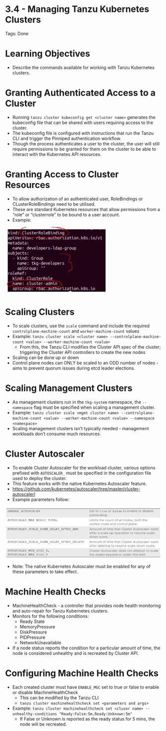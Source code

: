 # 3.4 - Managing Tanzu Kubernetes Clusters

Tags: Done

# Learning Objectives

- Describe the commands available for working with Tanzu Kubernetes clusters.

# Granting Authenticated Access to a Cluster

- Running `tanzu cluster kubeconfig get <cluster name>` generates the kubeconfig file that can be shared with users requiring access to the cluster.
- The kubeconfig file is configured with instructions that run the Tanzu CLI and trigger the Pinniped authentication workflow.
- Though the process authenticates a user to the cluster, the user will still require permissions to be granted for them on the cluster to be able to interact with the Kubernetes API resources.

# Granting Access to Cluster Resources

- To allow authorization of an authenticated user, RoleBindings or CLusterRoleBindings need to be utilised.
- These are standard Kubernetes resources that allow permissions from a “role” or “clusterrole” to be bound to a user account.
- Example:

![Untitled](3%204%20-%20Managing%20Tanzu%20Kubernetes%20Clusters%20c776382bb74e4942bd263b1c6ffd07e5/Untitled.png)

# Scaling Clusters

- To scale clusters, use the `scale` command and include the required `controlplane-machine-count` and `worker-machine-count` values
- Example:
`tanzu cluster scale <cluster name> --controlplane-machine-count <value> --worker-machine-count <value>`
    - From this, the Tanzu CLI modifies the Cluster API spec of the cluster; triggering the Cluster API controllers to create the new nodes
- Scaling can be done up or down
- Control plane nodes can ONLY be scaled to an ODD number of nodes - aims to prevent quorum issues during etcd leader elections.

# Scaling Management Clusters

- As management clusters run in the `tkg-system` namespace, the `--namespace` flag must be specified when scaling a management cluster.
- Example:
`tanzu cluster scale <mgmt cluster name> --controlplane-machine-count <value> --worker-machine-count <value> --namespace <namespace>`
- Scaling management clusters isn’t typically needed - management workloads don’t consume much resources.

# Cluster Autoscaler

- To enable Cluster Autoscaler for the workload cluster, various options prefixed with `AUTOSCALER_` must be specified in the configuration file used to deploy the cluster.
- This feature works with the native Kubernetes Autoscaler feature.
- https://github.com/kubernetes/autoscaler/tree/master/cluster-autoscalerl
- Example parameters follow:

![Untitled](3%204%20-%20Managing%20Tanzu%20Kubernetes%20Clusters%20c776382bb74e4942bd263b1c6ffd07e5/Untitled%201.png)

- Note: The native Kubernetes Autoscaler must be enabled for any of these parameters to take effect.

# Machine Health Checks

- MachineHealthCheck - a controller that provides node health monitoring and auto-repair for Tanzu Kubernetes clusters.
- Monitors for the following conditions:
    - Ready State
    - MemoryPressure
    - DiskPressure
    - PIDPressure
    - NetworkUnavailable
- If a node status reports the condition for a particular amount of time, the node is considered unhealthy and is recreated by Cluster API.

# Configuring Machine Health Checks

- Each created cluster must have `ENABLE_MGC` set to true or false to enable or disable MachineHealthCheck
    - This can be modified by the Tanzu CLI
    - `tanzu cluster machinehealthcheck set <parameters and args>`
- Example: `tanzu cluster machinehealthcheck set <cluser name> --unhealthy-conditions "Ready:False:5m,Ready:Unknown:5m"`
    - If False or Unknown is reported as the ready status for 5 mins, the node will be recreated.
